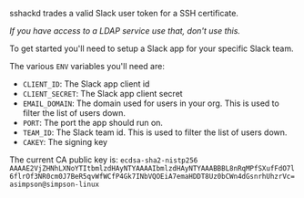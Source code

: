 sshackd trades a valid Slack user token for a SSH certificate.

_If you have access to a LDAP service use that, don't use this._

To get started you'll need to setup a Slack app for your specific Slack team.

The various `ENV` variables you'll need are:

- `CLIENT_ID`: The Slack app client id
- `CLIENT_SECRET`: The Slack app client secret
- `EMAIL_DOMAIN`: The domain used for users in your org. This is used to filter the list of users down.
- `PORT`: The port the app should run on.
- `TEAM_ID`: The Slack team id. This is used to filter the list of users down.
- `CAKEY`: The signing key

The current CA public key is:
`ecdsa-sha2-nistp256 AAAAE2VjZHNhLXNoYTItbmlzdHAyNTYAAAAIbmlzdHAyNTYAAABBBL8nRqMPfSXufFdO7l6flrOf3NR0cm0J7BeR5qvWfWCfP4Gk7INbVQOEiA7emaHDDT8Uz0bCWn4dGsnrhUhzrVc= asimpson@simpson-linux`
